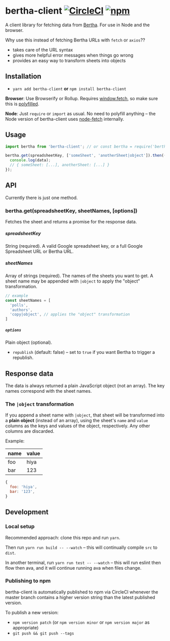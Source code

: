 # bertha-client [![CircleCI](https://circleci.com/gh/Financial-Times/bertha-client.svg?style=svg)](https://circleci.com/gh/Financial-Times/bertha-client) [![npm](https://img.shields.io/npm/v/bertha-client.svg)](npmjs.com/package/bertha-client)

A client library for fetching data from [Bertha](https://github.com/ft-interactive/bertha). For use in Node and the browser.

Why use this instead of fetching Bertha URLs with `fetch` or `axios`??

- takes care of the URL syntax
- gives more helpful error messages when things go wrong
- provides an easy way to transform sheets into objects

## Installation

- `yarn add bertha-client` **or** `npm install bertha-client`

**Browser**: Use Browserify or Rollup. Requires [window.fetch](https://developer.mozilla.org/en-US/docs/Web/API/WindowOrWorkerGlobalScope/fetch), so make sure this is [polyfilled](https://cdn.polyfill.io/v2/docs/features/#fetch).

**Node**: Just `require` or `import` as usual. No need to polyfill anything – the Node version of bertha-client uses [node-fetch](https://github.com/bitinn/node-fetch) internally.

## Usage

```js
import bertha from 'bertha-client'; // or const bertha = require('bertha-client');

bertha.get(spreadsheetKey, ['someSheet', 'anotherSheet|object']).then((data) => {
  console.log(data);
  // { someSheet: [...], anotherSheet: [...] }
});
```

## API

Currently there is just one method.

### bertha.get(spreadsheetKey, sheetNames, [options])

Fetches the sheet and returns a promise for the response data.

##### spreadsheetKey

String (required). A valid Google spreadsheet key, or a full Google Spreadsheet URL or Bertha URL.

##### sheetNames

Array of strings (required). The names of the sheets you want to get. A sheet name may be appended with `|object` to apply the "object" transformation.

```js
// example
const sheetNames = [
  'polls',
  'authors',
  'copy|object', // applies the "object" transformation
]
```

##### `options`

Plain object (optional).

- `republish` (default: false) – set to `true` if you want Bertha to trigger a republish.

## Response data

The data is always returned a plain JavaScript object (not an array). The key names correspond with the sheet names.

### The `|object` transformation

If you append a sheet name with `|object`, that sheet will be transformed into a **plain object** (instead of an array), using the sheet's `name` and `value` columns as the keys and values of the object, respectively. Any other columns are discarded.

Example:

| name | value |
| ---- | ----- |
| foo  | hiya  |
| bar  | 123   |

```js
{
  foo: 'hiya',
  bar: '123',
}
```


## Development

### Local setup

Recommended approach: clone this repo and run `yarn`.

Then run `yarn run build -- --watch` – this will continually compile `src` to `dist`.

In another terminal, run `yarn run test -- --watch` – this will run eslint then flow then ava, and it will continue running ava when files change.


### Publishing to npm

bertha-client is automatically published to npm via CircleCI whenever the master branch contains a higher version string than the latest published version.

To publish a new version:

- `npm version patch` (or `npm version minor` or `npm version major` as appropriate)
- `git push && git push --tags`
